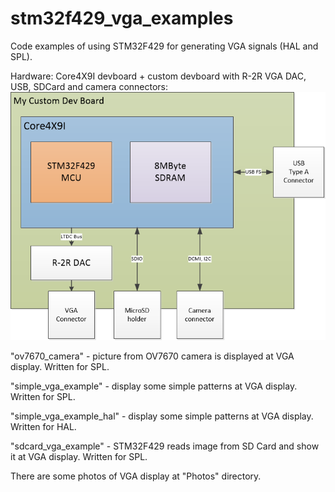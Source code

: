 # stm32f429_vga_examples
Code examples of using STM32F429 for generating VGA signals (HAL and SPL).

Hardware: Core4X9I devboard + custom devboard with R-2R VGA DAC, USB, SDCard and camera connectors:
![Alt text](schematic/ModuleSchematic.png?raw=true "Image")


"ov7670_camera" - picture from OV7670 camera is displayed at VGA display.  Written for SPL.  

"simple_vga_example" - display some simple patterns at VGA display.  Written for SPL.  

"simple_vga_example_hal" - display some simple patterns at VGA display.  Written for HAL.  

"sdcard_vga_example" - STM32F429 reads image from SD Card and show it at VGA display.  Written for SPL.  

There are some photos of VGA display at "Photos" directory.
